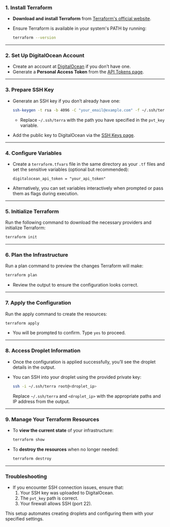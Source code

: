 ### **1. Install Terraform**
- **Download and install Terraform** from [Terraform's official website](https://www.terraform.io/downloads).
- Ensure Terraform is available in your system's PATH by running:

  ```bash
  terraform --version
  ```

---

### **2. Set Up DigitalOcean Account**
- Create an account at [DigitalOcean](https://www.digitalocean.com/) if you don’t have one.
- Generate a **Personal Access Token** from the [API Tokens page](https://cloud.digitalocean.com/account/api/tokens).

---

### **3. Prepare SSH Key**
- Generate an SSH key if you don’t already have one:

  ```bash
  ssh-keygen -t rsa -b 4096 -C "your_email@example.com" -f ~/.ssh/terra
  ```
  - Replace `~/.ssh/terra` with the path you have specified in the `pvt_key` variable.
- Add the public key to DigitalOcean via the [SSH Keys page](https://cloud.digitalocean.com/account/keys).

---

### **4. Configure Variables**
- Create a `terraform.tfvars` file in the same directory as your `.tf` files and set the sensitive variables (optional but recommended):

  ```hcl
  digitalocean_api_token = "your_api_token"
  ```

- Alternatively, you can set variables interactively when prompted or pass them as flags during execution.

---

### **5. Initialize Terraform**
Run the following command to download the necessary providers and initialize Terraform:

```bash
terraform init
```

---

### **6. Plan the Infrastructure**
Run a plan command to preview the changes Terraform will make:

```bash
terraform plan
```

- Review the output to ensure the configuration looks correct.

---

### **7. Apply the Configuration**
Run the apply command to create the resources:

```bash
terraform apply
```

- You will be prompted to confirm. Type `yes` to proceed.

---

### **8. Access Droplet Information**
- Once the configuration is applied successfully, you’ll see the droplet details in the output.
- You can SSH into your droplet using the provided private key:

  ```bash
  ssh -i ~/.ssh/terra root@<droplet_ip>
  ```

  Replace `~/.ssh/terra` and `<droplet_ip>` with the appropriate paths and IP address from the output.

---

### **9. Manage Your Terraform Resources**
- To **view the current state** of your infrastructure:

  ```bash
  terraform show
  ```

- To **destroy the resources** when no longer needed:

  ```bash
  terraform destroy
  ```

---

### Troubleshooting
- If you encounter SSH connection issues, ensure that:
  1. Your SSH key was uploaded to DigitalOcean.
  2. The `pvt_key` path is correct.
  3. Your firewall allows SSH (port 22).

This setup automates creating droplets and configuring them with your specified settings.